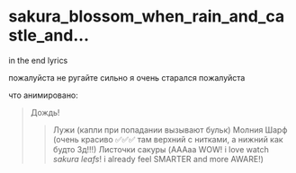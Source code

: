 # sakura_blossom_when_rain_and_castle_and...
in the end lyrics

пожалуйста не ругайте сильно я очень старался пожалуйста

что анимировано:
> Дождь!
> > Лужи (капли при попадании вызывают бульк)
> Молния
> Шарф (очень красиво :white_check_mark::white_check_mark::white_check_mark: там верхний с нитками, а нижний как будто 3д!!!)
> Листочки сакуры (AAAaa WOW! i love watch *sakura leafs*! i already feel SMARTER and more AWARE!)
